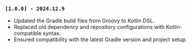 ### `[1.0.0] - 2024.12.9`

- Updated the Gradle build files from Groovy to Kotlin DSL.
- Replaced old dependency and repository configurations with Kotlin-compatible syntax.
- Ensured compatibility with the latest Gradle version and project setup.
